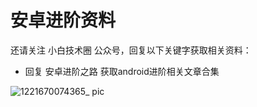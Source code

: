 # 安卓进阶资料
还请关注 小白技术圈 公众号，回复以下关键字获取相关资料：
* 回复 安卓进阶之路 获取android进阶相关文章合集

![1221670074365_ pic](https://user-images.githubusercontent.com/65377179/205443336-220c6cf1-8b3f-4f98-85e9-db0f156f0922.jpg)
